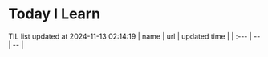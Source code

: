 # Today I Learn 
TIL list updated at 2024-11-13 02:14:19
| name | url | updated time |
| :--- | -- | -- |
